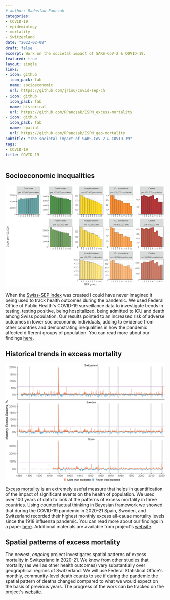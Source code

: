 ```yaml
---
# author: Radoslaw Panczak
categories:
- COVID-19
- epidemiology
- mortality
- Switzerland
date: "2022-02-08"
draft: false
excerpt: Work on the societal impact of SARS-CoV-2 & COVID-19.
featured: true
layout: single
links:
- icon: github
  icon_pack: fab
  name: socioeconomic
  url: https://github.com/jriou/covid-sep-ch
- icon: github
  icon_pack: fab
  name: historical
  url: https://github.com/RPanczak/ISPM_excess-mortality
- icon: github
  icon_pack: fab
  name: spatial
  url: https://github.com/RPanczak/ISPM_geo-mortality
subtitle: "The societal impact of SARS-CoV-2 & COVID-19"
tags:
- COVID-19
title: COVID-19
---
```


## Socioeconomic inequalities 

![Cascade frequencies (figure 2 from paper)](sep.png)

When the [Swiss-SEP index](../swisssep/) was created I could have never imagined it being used to track health outcomes during the pandemic. We used Federal Office of Public Health's COVID-19 surveillance data to investigate trends in testing, testing positive, being hospitalized, being admitted to ICU and death among Swiss population. Our results pointed to an increased risk of adverse outcomes in lower socioeconomic individuals, adding to evidence from other countries and demonstrating inequalities in how the pandemic affected different groups of population. You can read more about our findings [here](https://doi.org/10.1016/S2468-2667(21)00160-2).  

## Historical trends in excess mortality

![Monthly % excess (figure 1 from paper)](excess.png)

[Excess mortality](https://ourworldindata.org/excess-mortality-covid) is an extremely useful measure that helps in quantification of the impact of significant events on the health of population. We used over 100 years of data to look at the patterns of excess mortality in three countries. Using counterfactual thinking in Bayesian framework we showed that during the COVID-19 pandemic in 2020-21 Spain, Sweden, and Switzerland recorded their highest monthly excess all-cause mortality levels since the 1918 influenza pandemic. You can read more about our findings in a paper [here](https://doi.org/10.7326/M21-3824). Additional materials are available from project's [website](https://rpanczak.github.io/ISPM_excess-mortality/).  

## Spatial patterns of excess mortality

The newest, *ongoing* project investigates spatial patterns of excess mortality in Switzerland in 2020-21. We know from other studies that mortality (as well as other health outcomes) vary substantially over geographical regions of Switzerland. We will use Federal Statistical Office's monthly, community-level death counts to see if during the pandemic the spatial pattern of deaths changed compared to what we would expect on the basis of previous years. The progress of the work can be tracked on the project's [website](https://rpanczak.github.io/ISPM_geo-mortality/). 